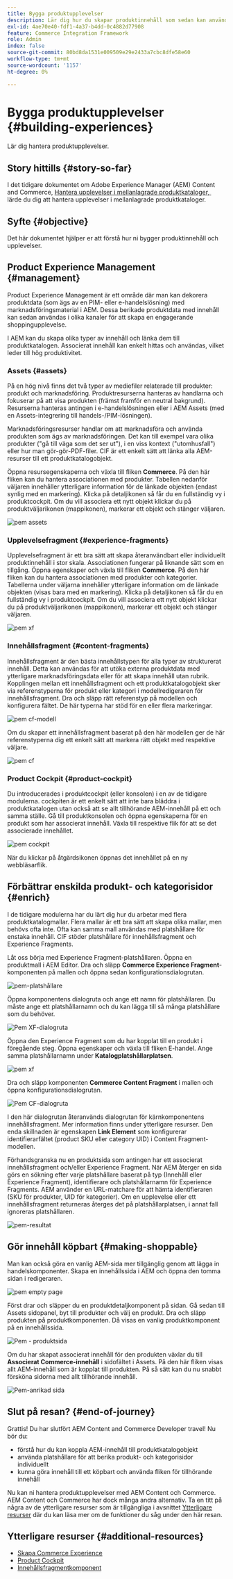 ```yaml
---
title: Bygga produktupplevelser
description: Lär dig hur du skapar produktinnehåll som sedan kan användas i olika kanaler för att skapa en engagerande shoppingupplevelse.
exl-id: 4ae70e40-fdf1-4a37-b4dd-0c4882d77908
feature: Commerce Integration Framework
role: Admin
index: false
source-git-commit: 80bd8da1531e009509e29e2433a7cbc8dfe58e60
workflow-type: tm+mt
source-wordcount: '1157'
ht-degree: 0%

---
```



# Bygga produktupplevelser {#building-experiences}

Lär dig hantera produktupplevelser.

## Story hittills {#story-so-far}

I det tidigare dokumentet om Adobe Experience Manager (AEM) Content and Commerce, [Hantera upplevelser i mellanlagrade produktkataloger, &#x200B;](/help/commerce-cloud/cif-storefront/commerce-journeys/aem-commerce-content-author/staged-catalog.md) lärde du dig att hantera upplevelser i mellanlagrade produktkataloger.

## Syfte {#objective}

Det här dokumentet hjälper er att förstå hur ni bygger produktinnehåll och upplevelser.

## Product Experience Management {#management}

Product Experience Management är ett område där man kan dekorera produktdata (som ägs av en PIM- eller e-handelslösning) med marknadsföringsmaterial i AEM. Dessa berikade produktdata med innehåll kan sedan användas i olika kanaler för att skapa en engagerande shoppingupplevelse.

I AEM kan du skapa olika typer av innehåll och länka dem till produktkatalogen. Associerat innehåll kan enkelt hittas och användas, vilket leder till hög produktivitet.

### Assets {#assets}

På en hög nivå finns det två typer av mediefiler relaterade till produkter: produkt och marknadsföring. Produktresurserna hanteras av handlarna och fokuserar på att visa produkten (främst framför en neutral bakgrund). Resurserna hanteras antingen i e-handelslösningen eller i AEM Assets (med en Assets-integrering till handels-/PIM-lösningen).

Marknadsföringsresurser handlar om att marknadsföra och använda produkten som ägs av marknadsföringen. Det kan till exempel vara olika produkter (&quot;gå till väga som det ser ut&quot;), i en viss kontext (&quot;utomhusfall&quot;) eller hur man gör-gör-PDF-filer. CIF är ett enkelt sätt att länka alla AEM-resurser till ett produktkatalogobjekt.

Öppna resursegenskaperna och växla till fliken **Commerce**. På den här fliken kan du hantera associationen med produkter. Tabellen nedanför väljaren innehåller ytterligare information för de länkade objekten (endast synlig med en markering). Klicka på detaljikonen så får du en fullständig vy i produktcockpit. Om du vill associera ett nytt objekt klickar du på produktväljarikonen (mappikonen), markerar ett objekt och stänger väljaren.

![pem assets](assets/pem-assets.png)

### Upplevelsefragment {#experience-fragments}

Upplevelsefragment är ett bra sätt att skapa återanvändbart eller individuellt produktinnehåll i stor skala. Associationen fungerar på liknande sätt som en tillgång. Öppna egenskaper och växla till fliken **Commerce**. På den här fliken kan du hantera associationen med produkter och kategorier. Tabellerna under väljarna innehåller ytterligare information om de länkade objekten (visas bara med en markering). Klicka på detaljikonen så får du en fullständig vy i produktcockpit. Om du vill associera ett nytt objekt klickar du på produktväljarikonen (mappikonen), markerar ett objekt och stänger väljaren.

![pem xf](assets/pem-xf.png)

### Innehållsfragment {#content-fragments}

Innehållsfragment är den bästa innehållstypen för alla typer av strukturerat innehåll. Detta kan användas för att utöka externa produktdata med ytterligare marknadsföringsdata eller för att skapa innehåll utan rubrik. Kopplingen mellan ett innehållsfragment och ett produktkatalogobjekt sker via referenstyperna för produkt eller kategori i modellredigeraren för innehållsfragment. Dra och släpp rätt referenstyp på modellen och konfigurera fältet. De här typerna har stöd för en eller flera markeringar.

![pem cf-modell](assets/pem-cf-model.png)

Om du skapar ett innehållsfragment baserat på den här modellen ger de här referenstyperna dig ett enkelt sätt att markera rätt objekt med respektive väljare.

![pem cf](assets/pem-cf.png)

### Product Cockpit {#product-cockpit}

Du introducerades i produktcockpit (eller konsolen) i en av de tidigare modulerna. cockpiten är ett enkelt sätt att inte bara bläddra i produktkatalogen utan också att se allt tillhörande AEM-innehåll på ett och samma ställe. Gå till produktkonsolen och öppna egenskaperna för en produkt som har associerat innehåll. Växla till respektive flik för att se det associerade innehållet.

![pem cockpit](assets/pem-cockpit.png)

När du klickar på åtgärdsikonen öppnas det innehållet på en ny webbläsarflik.

## Förbättrar enskilda produkt- och kategorisidor {#enrich}

I de tidigare modulerna har du lärt dig hur du arbetar med flera produktkatalogmallar. Flera mallar är ett bra sätt att skapa olika mallar, men behövs ofta inte. Ofta kan samma mall användas med platshållare för enstaka innehåll. CIF stöder platshållare för innehållsfragment och Experience Fragments.

Låt oss börja med Experience Fragment-platshållaren. Öppna en produktmall i AEM Editor. Dra och släpp **Commerce Experience Fragment**-komponenten på mallen och öppna sedan konfigurationsdialogrutan.

![pem-platshållare](assets/pem-placeholder.png)

Öppna komponentens dialogruta och ange ett namn för platshållaren. Du måste ange ett platshållarnamn och du kan lägga till så många platshållare som du behöver.

![Pem XF-dialogruta](assets/pem-dialog-xf.png)

Öppna den Experience Fragment som du har kopplat till en produkt i föregående steg. Öppna egenskaper och växla till fliken E-handel. Ange samma platshållarnamn under **Katalogplatshållarplatsen**.

![pem xf](assets/pem-xf.png)

Dra och släpp komponenten **Commerce Content Fragment** i mallen och öppna konfigurationsdialogrutan.

![Pem CF-dialogruta](assets/pem-dialog-cf.png)

I den här dialogrutan återanvänds dialogrutan för kärnkomponentens innehållsfragment. Mer information finns under ytterligare resurser. Den enda skillnaden är egenskapen **Link Element** som konfigurerar identifierarfältet (product SKU eller category UID) i Content Fragment-modellen.

Förhandsgranska nu en produktsida som antingen har ett associerat innehållsfragment och/eller Experience Fragment. När AEM återger en sida görs en sökning efter varje platshållare baserat på typ (Innehåll eller Experience Fragment), identifierare och platshållarnamn för Experience Fragments. AEM använder en URL-matchare för att hämta identifieraren (SKU för produkter, UID för kategorier). Om en upplevelse eller ett innehållsfragment returneras återges det på platshållarplatsen, i annat fall ignoreras platshållaren.

![pem-resultat](assets/pem-result.png)

## Gör innehåll köpbart {#making-shoppable}

Man kan också göra en vanlig AEM-sida mer tillgänglig genom att lägga in handelskomponenter. Skapa en innehållssida i AEM och öppna den tomma sidan i redigeraren.

![pem empty page](assets/pem-page-empty.png)

Först drar och släpper du en produktdetaljkomponent på sidan. Gå sedan till Assets sidopanel, byt till produkter och välj en produkt. Dra och släpp produkten på produktkomponenten. Då visas en vanlig produktkomponent på en innehållssida.

![Pem - produktsida](assets/pem-page-product.png)

Om du har skapat associerat innehåll för den produkten växlar du till **Associerat Commerce-innehåll** i sidofältet i Assets. På den här fliken visas allt AEM-innehåll som är kopplat till produkten. På så sätt kan du nu snabbt försköna sidorna med allt tillhörande innehåll.

![Pem-anrikad sida](assets/pem-page-enriched.png)

## Slut på resan? {#end-of-journey}

Grattis! Du har slutfört AEM Content and Commerce Developer travel! Nu bör du:

* förstå hur du kan koppla AEM-innehåll till produktkatalogobjekt
* använda platshållare för att berika produkt- och kategorisidor individuellt
* kunna göra innehåll till ett köpbart och använda fliken för tillhörande innehåll

Nu kan ni hantera produktupplevelser med AEM Content och Commerce. AEM Content och Commerce har dock många andra alternativ. Ta en titt på några av de ytterligare resurser som är tillgängliga i avsnittet [Ytterligare resurser](#additional-resources) där du kan läsa mer om de funktioner du såg under den här resan.

## Ytterligare resurser {#additional-resources}

* [Skapa Commerce Experience](/help/commerce-cloud/cif-storefront/authoring/authoring-commerce-experiences.md)
* [Product Cockpit](/help/commerce-cloud/cif-storefront/authoring/product-cockpit.md)
* [Innehållsfragmentkomponent](https://experienceleague.adobe.com/docs/experience-manager-core-components/using/wcm-components/content-fragment-component)
